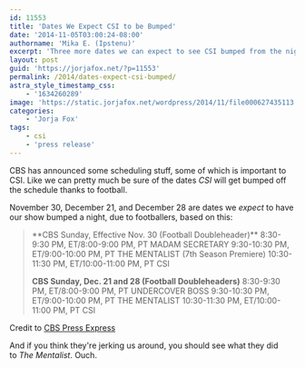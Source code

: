 ```yaml
---
id: 11553
title: 'Dates We Expect CSI to be Bumped'
date: '2014-11-05T03:00:24-08:00'
authorname: 'Mika E. (Ipstenu)'
excerpt: 'Three more dates we can expect to see CSI bumped from the night.'
layout: post
guid: 'https://jorjafox.net/?p=11553'
permalink: /2014/dates-expect-csi-bumped/
astra_style_timestamp_css:
    - '1634260289'
image: 'https://static.jorjafox.net/wordpress/2014/11/file000627435113.jpg'
categories:
    - 'Jorja Fox'
tags:
    - csi
    - 'press release'
---
```


CBS has announced some scheduling stuff, some of which is important to CSI. Like we can pretty much be sure of the dates _CSI_ will get bumped off the schedule thanks to football.

November 30, December 21, and December 28 are dates we _expect_ to have our show bumped a night, due to footballers, based on this:
<blockquote>**CBS Sunday, Effective Nov. 30 (Football Doubleheader)**
8:30-9:30 PM, ET/8:00-9:00 PM, PT MADAM SECRETARY
9:30-10:30 PM, ET/9:00-10:00 PM, PT THE MENTALIST (7th Season Premiere)
10:30-11:30 PM, ET/10:00-11:00 PM, PT CSI

**CBS Sunday, Dec. 21 and 28 (Football Doubleheaders)**
8:30-9:30 PM, ET/8:00-9:00 PM, PT UNDERCOVER BOSS
9:30-10:30 PM, ET/9:00-10:00 PM, PT THE MENTALIST
10:30-11:30 PM, ET/10:00-11:00 PM, PT CSI</blockquote>
Credit to <a href="http://www.cbspressexpress.com/cbs-entertainment/releases/view?id=41135">CBS Press Express</a>

And if you think they're jerking us around, you should see what they did to _The Mentalist_. Ouch.
